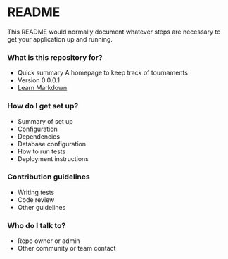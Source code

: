 # README #

This README would normally document whatever steps are necessary to get your application up and running.

### What is this repository for? ###

* Quick summary
A homepage to keep track of tournaments
* Version 0.0.0.1
* [Learn Markdown](https://bitbucket.org/tutorials/markdowndemo)

### How do I get set up? ###

* Summary of set up
* Configuration
* Dependencies
* Database configuration
* How to run tests
* Deployment instructions

### Contribution guidelines ###

* Writing tests
* Code review
* Other guidelines

### Who do I talk to? ###

* Repo owner or admin
* Other community or team contact